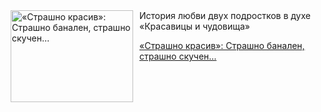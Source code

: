 <!--2025-08-28 10:15:23-->
<div class="yb">
  <div class="rss kino_kino"><a href="https://www.kino-teatr.ru/kino/art/tv/2220/" title="«Страшно красив»: Страшно банален, страшно скучен…"><img src="https://www.kino-teatr.ru/art/0/2/2220/poster.jpg" width="196" height="147" align="left" hspace="5" style="margin: 0px 10px 0px 5px" alt="«Страшно красив»: Страшно банален, страшно скучен…"/></a>История любви двух подростков в духе «Красавицы и чудовища» <p class="titl"><a href="https://www.kino-teatr.ru/kino/art/tv/2220/">«Страшно красив»: Страшно банален, страшно скучен…</a></p></div>
</div>
